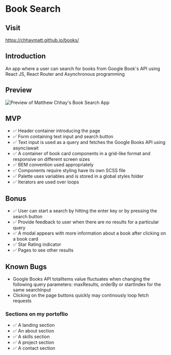 # Book Search
## Visit
https://chhaymatt.github.io/books/

## Introduction
An app where a user can search for books from Google Book's API using React JS, React Router and Asynchronous programming

## Preview
![Preview of Matthew Chhay's Book Search App](https://i.imgur.com/7q2RrIh.png)


## MVP
- ✅ Header container introducing the page
- ✅ Form containing text input and search button
- ✅ Text input is used as a query and fetches the Google Books API using async/await
- ✅ A container of book card components in a grid-like format and responsive on different screen sizes
- ✅ BEM convention used appropriately
- ✅ Components require styling have its own SCSS file
- ✅ Palette uses variables and is stored in a global styles folder
- ✅ Iterators are used over loops

## Bonus
- ✅ User can start a search by hitting the enter key or by pressing the search button
- ✅ Provide feedback to user when there are no results for a particular query
- ✅ A modal appears with more information about a book after clicking on a book card
- ✅ Star Rating indicator
- ✅ Pages to see other results


## Known Bugs
- Google Books API totalItems value fluctuates when changing the following query parameters: maxResults, orderBy or startIndex for the same searchInput
- Clicking on the page buttons quickly may continously loop fetch requests

### Sections on my portoflio
- ✅ A landing section
- ✅ An about section
- ✅ A skills section
- ✅ A project section
- ✅ A contact section

